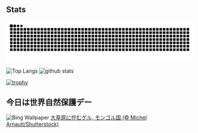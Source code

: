 ## Stats
<picture>
  <source media="(prefers-color-scheme: dark)" srcset="https://raw.githubusercontent.com/ba230t/ba230t/output/github-contribution-grid-snake-dark.svg">
  <source media="(prefers-color-scheme: light)" srcset="https://raw.githubusercontent.com/ba230t/ba230t/output/github-contribution-grid-snake.svg">
  <img alt="github contribution grid snake animation" src="https://raw.githubusercontent.com/ba230t/ba230t/output/github-contribution-grid-snake.svg">
</picture>

<p align="left">
  <img alt="Top Langs" height="150px" src="https://github-readme-stats.vercel.app/api/top-langs/?username=ba230t&layout=compact&theme=transparent" />
  <img alt="github stats" height="150px" src="https://github-readme-stats.vercel.app/api?username=ba230t&theme=transparent" />
</p>

[![trophy](https://github-profile-trophy.vercel.app/?username=ba230t&theme=transparent&column=7)](https://github.com/ryo-ma/github-profile-trophy)


<!-- Bing Wallpaper Start -->
## 今日は世界自然保護デー
![Bing Wallpaper](https://www.bing.com/th?id=OHR.MongoliaYurts_JA-JP0052773408_1920x1080.jpg&rf=LaDigue_1920x1080.jpg&pid=hp)
[大草原に佇むゲル,  モンゴル国 (© Michel Arnault/Shutterstock)](https://www.bing.com/search?q=%E3%83%A2%E3%83%B3%E3%82%B4%E3%83%AB%E5%9B%BD%E3%81%AE%E8%8D%89%E5%8E%9F&form=hpcapt&filters=HpDate%3a%2220250727_1500%22)
<!-- Bing Wallpaper End -->
